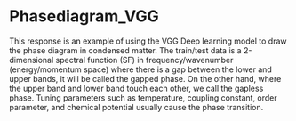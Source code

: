 # Phasediagram_VGG
This response is an example of using the VGG Deep learning model to draw the phase diagram in condensed matter. The train/test data is a 2-dimensional spectral function (SF) in frequency/wavenumber (energy/momentum space)
where there is a gap between the lower and upper bands, it will be called the gapped phase. On the other hand, where the upper band and lower band touch each other, we call the gapless phase. Tuning parameters such as temperature, coupling constant, order parameter, and chemical potential usually cause the phase transition.
